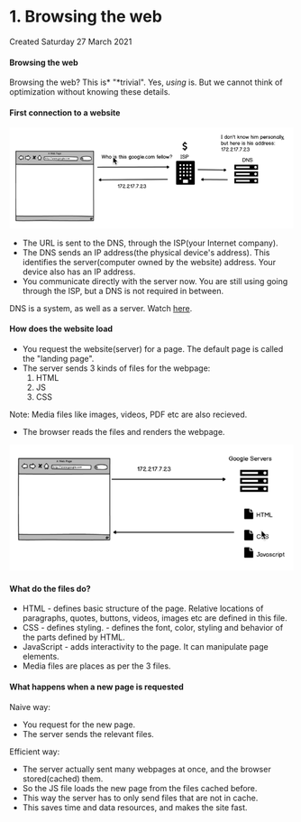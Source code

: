 # 1. Browsing the web

Created Saturday 27 March 2021

#### Browsing the web

Browsing the web? This is* "*trivial". Yes, _using_ is. But we cannot think of optimization without knowing these details.

#### First connection to a website

![](/assets/1_Browsing_the_web-image-1.png)

- The URL is sent to the DNS, through the ISP(your Internet company).
- The DNS sends an IP address(the physical device's address). This identifies the server(computer owned by the website) address. Your device also has an IP address.
- You communicate directly with the server now. You are still using going through the ISP, but a DNS is not required in between.

DNS is a system, as well as a server. Watch [here](https://www.youtube.com/watch?v=72snZctFFtA&feature=youtu.be&t=45s).

#### How does the website load

- You request the website(server) for a page. The default page is called the "landing page".
- The server sends 3 kinds of files for the webpage:
  1.  HTML
  2.  JS
  3.  CSS

Note: Media files like images, videos, PDF etc are also recieved.

- The browser reads the files and renders the webpage.

![](/assets/1_Browsing_the_web-image-2.png)

#### What do the files do?

- HTML - defines basic structure of the page. Relative locations of paragraphs, quotes, buttons, videos, images etc are defined in this file.
- CSS - defines styling. - defines the font, color, styling and behavior of the parts defined by HTML.
- JavaScript - adds interactivity to the page. It can manipulate page elements.
- Media files are places as per the 3 files.

#### What happens when a new page is requested

Naive way:

- You request for the new page.
- The server sends the relevant files.

Efficient way:

- The server actually sent many webpages at once, and the browser stored(cached) them.
- So the JS file loads the new page from the files cached before.
- This way the server has to only send files that are not in cache.
- This saves time and data resources, and makes the site fast.
